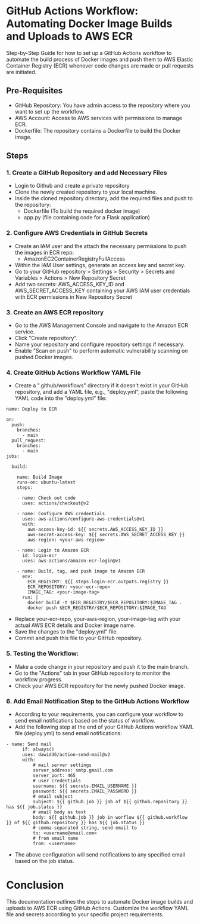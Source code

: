 # GitHub Actions Workflow: Automating Docker Image Builds and Uploads to AWS ECR
Step-by-Step Guide for how to set up a GitHub Actions workflow to automate the build process of Docker images and push them to AWS Elastic Container Registry (ECR) whenever code changes are made or pull requests are initiated.

## Pre-Requisites
* GitHub Repository: You have admin access to the repository where you want to set up the workflow.
* AWS Account: Access to AWS services with permissions to manage ECR.
* Dockerfile: The repository contains a Dockerfile to build the Docker image.

## Steps
### 1. Create a GitHub Repository and add Necessary Files
* Login to Github and create a private repository
* Clone the newly created repository to your local machine.
* Inside the cloned repository directory, add the required files and push to the repository:
    * Dockerfile (To build the required docker image)
    * app.py (file containing code for a Flask application)
### 2.  Configure AWS Credentials in GitHub Secrets
* Create an IAM user and the attach the necessary permissions to push the images in ECR repo:
    * AmazonEC2ContainerRegistryFullAccess
* Within the IAM User settings, generate an access key and secret key.
* Go to your GitHub repository > Settings > Security > Secrets and Variables > Actions > New Repository Secret
* Add two secrets: AWS_ACCESS_KEY_ID and AWS_SECRET_ACCESS_KEY containing your AWS IAM user credentials with ECR permissions in New Repository Secret
### 3. Create an AWS ECR repository
* Go to the AWS Management Console and navigate to the Amazon ECR service.
* Click "Create repository".
* Name your repository and configure repository settings if necessary.
* Enable "Scan on push" to perform automatic vulnerability scanning on pushed Docker images.
### 4. Create GitHub Actions Workflow YAML File
* Create a ".github/workflows" directory if it doesn't exist in your GitHub repository, and add a YAML file, e.g., "deploy.yml", paste the following YAML code into the "deploy.yml" file:
~~~
name: Deploy to ECR

on:
  push:
    branches:
      - main
  pull_request:
    branches:
      - main
jobs:
  
  build:
    
    name: Build Image
    runs-on: ubuntu-latest
    steps:

    - name: Check out code
      uses: actions/checkout@v2
    
    - name: Configure AWS credentials
      uses: aws-actions/configure-aws-credentials@v1
      with:
        aws-access-key-id: ${{ secrets.AWS_ACCESS_KEY_ID }}
        aws-secret-access-key: ${{ secrets.AWS_SECRET_ACCESS_KEY }}
        aws-region: <your-aws-region>

    - name: Login to Amazon ECR
      id: login-ecr
      uses: aws-actions/amazon-ecr-login@v1

    - name: Build, tag, and push image to Amazon ECR
      env:
        ECR_REGISTRY: ${{ steps.login-ecr.outputs.registry }}
        ECR_REPOSITORY: <your-ecr-repo>
        IMAGE_TAG: <your-image-tag>
      run: |
        docker build -t $ECR_REGISTRY/$ECR_REPOSITORY:$IMAGE_TAG .
        docker push $ECR_REGISTRY/$ECR_REPOSITORY:$IMAGE_TAG
~~~
* Replace your-ecr-repo, your-aws-region, your-image-tag with your actual AWS ECR details and Docker image name.
* Save the changes to the "deploy.yml" file.
* Commit and push this file to your GitHub repository.
### 5. Testing the Workflow:
* Make a code change in your repository and push it to the main branch.
* Go to the "Actions" tab in your GitHub repository to monitor the workflow progress.
* Check your AWS ECR repository for the newly pushed Docker image.
### 6. Add Email Notification Step to the GitHub Actions Workflow
* According to your requirements, you can configure your workflow to send email notifications based on the status of workflow.
* Add the following step at the end of your GitHub Actions workflow YAML file (deploy.yml) to send email notifications:
~~~
- name: Send mail
      if: always()
      uses: dawidd6/action-send-mail@v2
      with:
          # mail server settings
          server_address: smtp.gmail.com
          server_port: 465
          # user credentials
          username: ${{ secrets.EMAIL_USERNAME }}
          password: ${{ secrets.EMAIL_PASSWORD }}
          # email subject
          subject: ${{ github.job }} job of ${{ github.repository }} has ${{ job.status }}
          # email body as text
          body: ${{ github.job }} job in worflow ${{ github.workflow }} of ${{ github.repository }} has ${{ job.status }}
          # comma-separated string, send email to
          to: <username@email.com>
          # from email name
          from: <username>
~~~
* The above configuration will send notifications to any specified email based on the job status.
# Conclusion
This documentation outlines the steps to automate Docker image builds and uploads to AWS ECR using GitHub Actions. Customize the workflow YAML file and secrets according to your specific project requirements.
